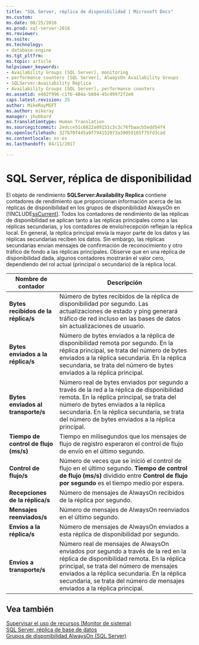 ```yaml
---
title: "SQL Server, réplica de disponibilidad | Microsoft Docs"
ms.custom: 
ms.date: 08/25/2016
ms.prod: sql-server-2016
ms.reviewer: 
ms.suite: 
ms.technology:
- database-engine
ms.tgt_pltfrm: 
ms.topic: article
helpviewer_keywords:
- Availability Groups [SQL Server], monitoring
- performance counters [SQL Server], AlwaysOn Availability Groups
- SQLServer:Availability Replica
- Availability Groups [SQL Server], performance counters
ms.assetid: e402f996-c1fb-484a-b804-45c49972f2e0
caps.latest.revision: 25
author: MikeRayMSFT
ms.author: mikeray
manager: jhubbard
ms.translationtype: Human Translation
ms.sourcegitcommit: 2edcce51c6822a89151c3c3c76fbaacb5edd54f4
ms.openlocfilehash: 327b70f445a9f794152073a39059165f75fd3cad
ms.contentlocale: es-es
ms.lasthandoff: 04/11/2017

---
```

# <a name="sql-server-availability-replica"></a>SQL Server, réplica de disponibilidad
  El objeto de rendimiento **SQLServer:Availability Replica** contiene contadores de rendimiento que proporcionan información acerca de las réplicas de disponibilidad en los grupos de disponibilidad AlwaysOn en [!INCLUDE[ssCurrent](../../includes/sscurrent-md.md)]. Todos los contadores de rendimiento de las réplicas de disponibilidad se aplican tanto a las réplicas principales como a las réplicas secundarias, y los contadores de envío/recepción reflejan la réplica local. En general, la réplica principal envía la mayor parte de los datos y las réplicas secundarias reciben los datos. Sin embargo, las réplicas secundarias envían mensajes de confirmación de reconocimiento y otro tráfico de fondo a las réplicas principales. Observe que en una réplica de disponibilidad dada, algunos contadores mostrarán el valor cero, dependiendo del rol actual (principal o secundario) de la réplica local.  
  
|Nombre de contador|Descripción|  
|------------------|-----------------|  
|**Bytes recibidos de la réplica/s**|Número de bytes recibidos de la réplica de disponibilidad por segundo. Las actualizaciones de estado y ping generará tráfico de red incluso en las bases de datos sin actualizaciones de usuario.|  
|**Bytes enviados a la réplica/s**|Número de bytes enviados a la réplica de disponibilidad remota por segundo. En la réplica principal, se trata del número de bytes enviados a la réplica secundaria. En la réplica secundaria, se trata del número de bytes enviados a la réplica principal.|  
|**Bytes enviados al transporte/s**|Número real de bytes enviados por segundo a través de la red a la réplica de disponibilidad remota. En la réplica principal, se trata del número de bytes enviados a la réplica secundaria. En la réplica secundaria, se trata del número de bytes enviados a la réplica principal.|  
|**Tiempo de control de flujo (ms/s)**|Tiempo en milisegundos que los mensajes de flujo de registro esperaron el control de flujo de envío en el último segundo.|  
|**Control de flujo/s**|Número de veces que se inició el control de flujo en el último segundo. **Tiempo de control de flujo (ms/s)** dividido entre **Control de flujo por segundo** es el tiempo medio por espera.|  
|**Recepciones de la réplica/s**|Número de mensajes de AlwaysOn recibidos de la réplica por segundo.|  
|**Mensajes reenviados/s**|Número de mensajes de AlwaysOn reenviados en el último segundo.|  
|**Envíos a la réplica/s**|Número de mensajes de AlwaysOn enviados a esta réplica de disponibilidad por segundo.|  
|**Envíos a transporte/s**|Número real de mensajes de AlwaysOn enviados por segundo a través de la red en la réplica de disponibilidad remota. En la réplica principal, se trata del número de mensajes enviados a la réplica secundaria. En la réplica secundaria, se trata del número de mensajes enviados a la réplica principal.|  
  
## <a name="see-also"></a>Vea también  
 [Supervisar el uso de recursos &#40;Monitor de sistema&#41;](../../relational-databases/performance-monitor/monitor-resource-usage-system-monitor.md)   
 [SQL Server, réplica de base de datos](../../relational-databases/performance-monitor/sql-server-database-replica.md)   
 [Grupos de disponibilidad AlwaysOn (SQL Server)](https://msdn.microsoft.com/library/hh510230.aspx)  
  
  

